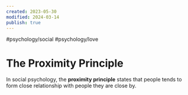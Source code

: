 ```yaml
---
created: 2023-05-30
modified: 2024-03-14
publish: true
---
```


#psychology/social #psychology/love 
# The Proximity Principle
In social psychology, the **proximity principle** states that people tends to form close relationship with people they are close by.